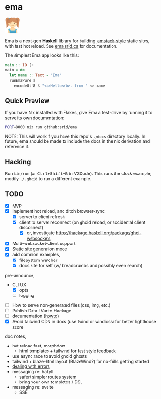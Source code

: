 # ema

<img width="10%" src="./ema.svg">

Ema is a next-gen **Haskell** library for building [jamstack-style](https://jamstack.org/) static sites, with fast hot reload. See [ema.srid.ca](https://ema.srid.ca/) for documentation.

The simplest Ema app looks like this:

```haskell
main :: IO ()
main = do
  let name :: Text = "Ema"
  runEmaPure $
    encodeUtf8 $ "<b>Hello</b>, from " <> name
```

## Quick Preview

If you have Nix installed with Flakes, give Ema a test-drive by running it to serve its own documentation:

```bash
PORT=8000 nix run github:srid/ema
```

NOTE: This will work if you have this repo's `./docs` directory locally. In future, ema should be made to include the docs in the nix derivation and reference it.

## Hacking

Run `bin/run` (or <kbd>Ctrl+Shift+B</kbd> in VSCode). This runs the clock example; modify `./.ghcid` to run a different example.

## TODO

- [x] MVP
- [x] Implement hot reload, and ditch browser-sync
  - [x] server to client refresh
  - [x] client to server reconnect (on ghcid reload, or accidental client disconnect)
    - [x] or, investigate https://hackage.haskell.org/package/ghci-websockets
- [x] Multi-websocket-client support
- [x] Static site generation mode
- [x] add common examples,
  - [x] filesystem watcher
  - [x] docs site for self (w/ breadcrumbs and possibly even search)

pre-announce,
- CLI UX 
  - [x] opts
  - [ ] logging
- [ ] How to serve non-generated files (css, img, etc.)
- [ ] Publish Data.LVar to Hackage
- [ ] documentation ([howto](https://documentation.divio.com/))
- [x] Avoid tailwind CDN in docs (use twind or windicss) for better lighthouse score

doc notes,
- hot reload fast, morphdom
  - html templates + tailwind for fast style feedback
- use async:race to avoid ghcid ghosts
- tailwind + blaze-html layout (BlazeWind?) for no-frills getting started
- [dealing with errors](https://github.com/srid/memoir/issues/1)
- messaging re: hakyll 
  - safer/ simpler routes system
  - bring your own templates / DSL
- messaging re: svelte
  - SSE
